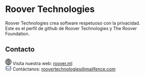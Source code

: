 # Roover Technologies
Roover Technologies crea software respetuoso con la privacidad.  
Este es el perfil de github de Roover Technologies y The Roover Foundation.

## Contacto
<img src="web.png" style="width: 20px"> Visita nuestra web: <a href="https://roover.ml">roover.ml</a><br>
<img src="email.png" style="width: 20px"> Contáctanos: <a href="malito:roovertechnologies@mailfence.com">roovertechnologies@mailfence.com</a>
